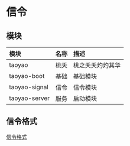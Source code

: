 # 信令

## 模块

|模块|名称|描述|
|:--|:--|:--|
|taoyao|桃夭|桃之夭夭灼灼其华|
|taoyao-boot|基础|基础模块|
|taoyao-signal|信令|信令模块|
|taoyao-server|服务|启动模块|

## 信令格式

[信令格式](https://localhost:8888/protocol/list)

